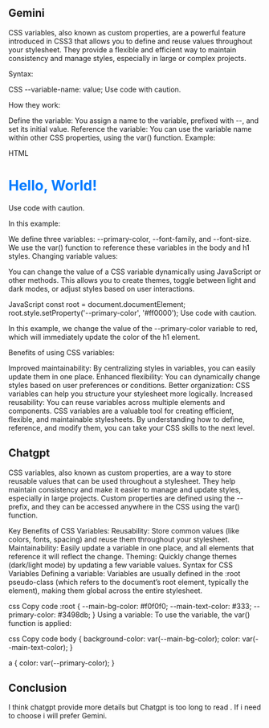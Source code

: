 ## Gemini

CSS variables, also known as custom properties, are a powerful feature introduced in CSS3 that allows you to define and reuse values throughout your stylesheet. They provide a flexible and efficient way to maintain consistency and manage styles, especially in large or complex projects.

Syntax:

CSS
--variable-name: value;
Use code with caution.

How they work:

Define the variable: You assign a name to the variable, prefixed with --, and set its initial value.
Reference the variable: You can use the variable name within other CSS properties, using the var() function.
Example:

HTML
<!DOCTYPE html>
<html>
<head>
  <title>CSS Variables Example</title>
  <style>
    :root {
      --primary-color: #007bff;
      --font-family: Arial, sans-serif;
      --font-size: 16px;
    }

    body {
      font-family: var(--font-family);
      font-size: var(--font-size);
    }

    h1 {
      color: var(--primary-color);
    }
  </style>
</head>
<body>
  <h1>Hello, World!</h1>
</body>
</html>
Use code with caution.

In this example:

We define three variables: --primary-color, --font-family, and --font-size.
We use the var() function to reference these variables in the body and h1 styles.
Changing variable values:

You can change the value of a CSS variable dynamically using JavaScript or other methods. This allows you to create themes, toggle between light and dark modes, or adjust styles based on user interactions.

JavaScript
const root = document.documentElement;
root.style.setProperty('--primary-color', '#ff0000');
Use code with caution.

In this example, we change the value of the --primary-color variable to red, which will immediately update the color of the h1 element.

Benefits of using CSS variables:

Improved maintainability: By centralizing styles in variables, you can easily update them in one place.
Enhanced flexibility: You can dynamically change styles based on user preferences or conditions.
Better organization: CSS variables can help you structure your stylesheet more logically.
Increased reusability: You can reuse variables across multiple elements and components.
CSS variables are a valuable tool for creating efficient, flexible, and maintainable stylesheets. By understanding how to define, reference, and modify them, you can take your CSS skills to the next level.

## Chatgpt

CSS variables, also known as custom properties, are a way to store reusable values that can be used throughout a stylesheet. They help maintain consistency and make it easier to manage and update styles, especially in large projects. Custom properties are defined using the -- prefix, and they can be accessed anywhere in the CSS using the var() function.

Key Benefits of CSS Variables:
Reusability: Store common values (like colors, fonts, spacing) and reuse them throughout your stylesheet.
Maintainability: Easily update a variable in one place, and all elements that reference it will reflect the change.
Theming: Quickly change themes (dark/light mode) by updating a few variable values.
Syntax for CSS Variables
Defining a variable: Variables are usually defined in the :root pseudo-class (which refers to the document’s root element, typically the <html> element), making them global across the entire stylesheet.

css
Copy code
:root {
  --main-bg-color: #f0f0f0;
  --main-text-color: #333;
  --primary-color: #3498db;
}
Using a variable: To use the variable, the var() function is applied:

css
Copy code
body {
  background-color: var(--main-bg-color);
  color: var(--main-text-color);
}

a {
  color: var(--primary-color);
}

## Conclusion
I think chatgpt provide more details but  Chatgpt is too long to read . If i need to choose i will prefer Gemini. 
